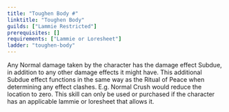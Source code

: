 ```yaml
---
title: "Toughen Body #"
linktitle: "Toughen Body"
guilds: ["Lammie Restricted"]
prerequisites: []
requirements: ["Lammie or Loresheet"]
ladder: "toughen-body"
---
```

Any Normal damage taken by the character has the damage effect Subdue, in addition to any other damage effects it might have. This additional Subdue effect functions in the same way as the Ritual of Peace when determining any effect clashes. E.g. Normal Crush would reduce the location to zero. This skill can only be used or purchased if the character has an applicable lammie or loresheet that allows it.